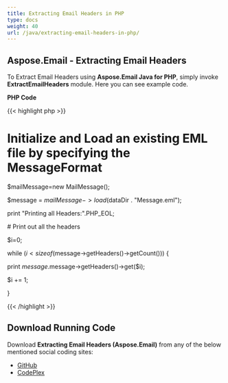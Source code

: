 ```yaml
---
title: Extracting Email Headers in PHP
type: docs
weight: 40
url: /java/extracting-email-headers-in-php/
---
```


## **Aspose.Email - Extracting Email Headers**
To Extract Email Headers using **Aspose.Email Java for PHP**, simply invoke **ExtractEmailHeaders** module. Here you can see example code.

**PHP Code**

{{< highlight php >}}

 # Initialize and Load an existing EML file by specifying the MessageFormat

$mailMessage=new MailMessage();

$message = $mailMessage->load($dataDir . "Message.eml");

print "Printing all Headers:".PHP_EOL;

\# Print out all the headers

$i=0;

while ($i < sizeof($message->getHeaders()->getCount())) {

print $message.$message->getHeaders()->get($i);

$i += 1;

}

{{< /highlight >}}
## **Download Running Code**
Download **Extracting Email Headers (Aspose.Email)** from any of the below mentioned social coding sites:

- [GitHub](https://github.com/aspose-email/Aspose.Email-for-Java/blob/master/Plugins/Aspose_Email_Java_for_PHP/src/aspose/email/ProgrammingEmail/ExtractEmailHeaders.php)
- [CodePlex](https://asposeemailjavaphp.codeplex.com/SourceControl/latest#src/aspose/email/ProgrammingEmail/ExtractEmailHeaders.php)
